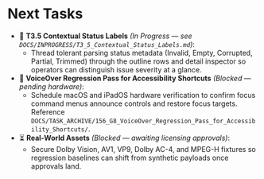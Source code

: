 # Next Tasks

- 🚀 **T3.5 Contextual Status Labels** _(In Progress — see `DOCS/INPROGRESS/T3_5_Contextual_Status_Labels.md`)_:
  - Thread tolerant parsing status metadata (Invalid, Empty, Corrupted, Partial, Trimmed) through the outline rows and detail inspector so operators can distinguish issue severity at a glance.
- 🚧 **VoiceOver Regression Pass for Accessibility Shortcuts** _(Blocked — pending hardware)_:
  - Schedule macOS and iPadOS hardware verification to confirm focus command menus announce controls and restore focus targets. Reference `DOCS/TASK_ARCHIVE/156_G8_VoiceOver_Regression_Pass_for_Accessibility_Shortcuts/`.
- ⏳ **Real-World Assets** _(Blocked — awaiting licensing approvals)_:
  - Secure Dolby Vision, AV1, VP9, Dolby AC-4, and MPEG-H fixtures so regression baselines can shift from synthetic payloads once approvals land.
